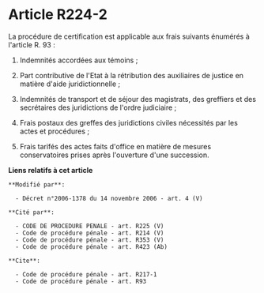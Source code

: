 # Article R224-2

La procédure de certification est applicable aux frais suivants énumérés à l'article R. 93 : 

1. Indemnités accordées aux témoins ; 

2. Part contributive de l'Etat à la rétribution des auxiliaires de justice en matière d'aide juridictionnelle ; 

3. Indemnités de transport et de séjour des magistrats, des greffiers et des secrétaires des juridictions de l'ordre
judiciaire ; 

4. Frais postaux des greffes des juridictions civiles nécessités par les actes et procédures ; 

5. Frais tarifés des actes faits d'office en matière de mesures conservatoires prises après l'ouverture d'une succession.

**Liens relatifs à cet article**

	**Modifié par**:

	  - Décret n°2006-1378 du 14 novembre 2006 - art. 4 (V)

	**Cité par**:

	  - CODE DE PROCEDURE PENALE - art. R225 (V)
	  - Code de procédure pénale - art. R214 (V)
	  - Code de procédure pénale - art. R353 (V)
	  - Code de procédure pénale - art. R423 (Ab)

	**Cite**:

	  - Code de procédure pénale - art. R217-1
	  - Code de procédure pénale - art. R93
